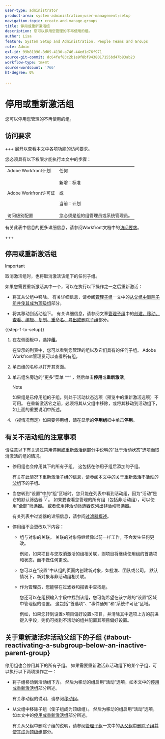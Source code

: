 ```yaml
---
user-type: administrator
product-area: system-administration;user-management;setup
navigation-topic: create-and-manage-groups
title: 停用或重新激活组
description: 您可以停用您管理的不再使用的组。
author: Lisa
feature: System Setup and Administration, People Teams and Groups
role: Admin
exl-id: 99b81090-8d09-4130-a746-44ed1d76f971
source-git-commit: dc64fef83c2b1e9f8bf9438017155bd47b83ab23
workflow-type: tm+mt
source-wordcount: '766'
ht-degree: 0%

---
```


# 停用或重新激活组

<!--
If Callisto adds the <b>Is active</b> checkbox to the Details page for groups you view, add that info to Manage groups/Create and manage groups/manage-a-group and to Manage groups/Create and manage groups/view-and-manage-a-groups-details
-->

您可以停用您管理的不再使用的组。

## 访问要求

+++ 展开以查看本文中各项功能的访问要求。

您必须具有以下权限才能执行本文中的步骤：

<table style="table-layout:auto"> 
 <col> 
 <col> 
 <tbody> 
  <tr> 
   <td role="rowheader">Adobe Workfront计划</td> 
   <td>任何</td> 
  </tr> 
  <tr> 
  <tr> 
   <td role="rowheader">Adobe Workfront许可证</td> 
   <td><p>新增：标准</p>
       <p>或</p>
       <p>当前：计划</p></td>
  </tr> 
  </tr> 
  <tr> 
   <td role="rowheader">访问级别配置</td> 
   <td>您必须是组的组管理员或系统管理员。</td>
  </tr> 
 </tbody> 
</table>

有关此表中信息的更多详细信息，请参阅Workfront文档中的[访问要求](/help/quicksilver/administration-and-setup/add-users/access-levels-and-object-permissions/access-level-requirements-in-documentation.md)。

+++

## 停用或重新激活组

>[!IMPORTANT]
>
>取消激活组时，也将取消激活该组下的任何子组。
>
>如果您需要重新激活其中一个，可以在执行以下操作之一之后重新激活：
>
>* 将其从父组中移除。 有关详细信息，请参阅[管理子组](../../../administration-and-setup/manage-groups/create-and-manage-subgroups/manage-subgroups.md)一文中的[从父组中删除子组并使其成为顶级组](../../../administration-and-setup/manage-groups/create-and-manage-subgroups/manage-subgroups.md#make)部分。
>
>* 将其移动到活动组下。 有关详细信息，请参阅文章[管理子组](../../../administration-and-setup/manage-groups/create-and-manage-subgroups/manage-subgroups.md)中的[创建、移动、查看、编辑、复制、重命名、导出或删除子组](../../../administration-and-setup/manage-groups/create-and-manage-subgroups/manage-subgroups.md#create)部分。

{{step-1-to-setup}}

1. 在左侧面板中，选择&#x200B;**组**。

   在显示的列表中，您可以看到您管理的组以及它们具有的任何子组。 Adobe Workfront管理员可以查看所有组。

1. 单击组的名称以打开其页面。

1. 单击组名旁边的“更多”菜单![](assets/more-icon.png)，然后单击&#x200B;**停用**&#x200B;或&#x200B;**重新激活**。

   >[!NOTE]
   >
   >如果组是已停用组的子组，则处于活动状态选项（预览中的重新激活选项）不可用。 在重新激活它之前，必须将其从父组中移除，或将其移动到活动组下，如上面的重要说明中所述。

1. （视情况而定）如果要停用组，请在显示的&#x200B;**停用组**&#x200B;框中单击&#x200B;**停用**。

## 有关不活动组的注意事项

请注意以下有关通过禁用[停用或重新激活组](#View)部分中说明的“处于活动状态”选项而取消激活的组的情况。

* 停用组也会停用其下的所有子组。 这包括在停用子组后添加的子组。

  有关在此情况下重新激活子组的信息，请参阅本文中的[关于重新激活不活动的父组](#about-reactivating-a-subgroup-below-an-inactive-parent-group)下的子组。

* 当您转到“设置”中的“组”区域时，您只能在列表中看到活动组，因为“活动”是它的默认筛选器![](assets/filter-nwepng.png)。 如果要查看您管理的所有组（包括非活动组），可以使用“全部”筛选器。 或者使用非活动筛选器仅列出非活动筛选器。

  有关列表中过滤器的详细信息，请参阅[过滤器概述](../../../reports-and-dashboards/reports/reporting-elements/filters-overview.md)。

* 停用组不会更改以下内容：

   * 组与对象的关联。 关联的对象将继续像以前一样工作，不会发生任何更改。

     例如，如果项目与您取消激活的组相关联，则项目将继续使用组的首选项和状态，而不做任何更改。

   * 您可以在“设置”中从组的页面内创建新对象，如批准、团队或公司。 默认情况下，新对象与非活动组相关联。
   * 作为管理员，您能够在过滤器和报表中查找组。

     您还可以在组预输入字段中找到该组，您可能希望在该字段的“设置”区域中管理组的设置。 这包括“首选项”、“事件通知”和“系统许可证”区域。

     例如，如果您转到设置>项目偏好设置>项目，并清除其中选项上方的前进键入字段，则仍可找到不活动的组并配置其项目偏好设置。

## 关于重新激活非活动父组下的子组 {#about-reactivating-a-subgroup-below-an-inactive-parent-group}

停用组也会停用其下的所有子组。 如果需要重新激活非活动组下的某个子组，可以执行以下两项操作之一：

* 将子组移动到活动组下方。 然后为移动的组启用“活动”选项，如本文中的[停用或重新激活组](#View)部分所述。

  有关移动组的说明，请参阅[移动组](../../../administration-and-setup/manage-groups/create-and-manage-groups/move-a-group.md)。

* 从父组中移除子组（使子组成为顶级组）。 然后为移动的组启用“活动”选项，如本文中的[停用或重新激活组](#View)部分所述。

  有关从父组中删除子组的说明，请参阅[管理子组](../../../administration-and-setup/manage-groups/create-and-manage-subgroups/manage-subgroups.md)一文中的[从父组中删除子组并使其成为顶级组](../../../administration-and-setup/manage-groups/create-and-manage-subgroups/manage-subgroups.md#make)部分。
